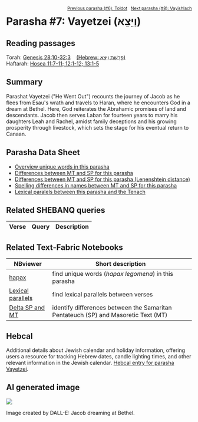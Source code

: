<span style="float: right;"><sup><a href="../06%20-%20Toldot">Previous parasha (#6): Toldot</a> &nbsp;&nbsp;<a href="../08%20-%20Vayishlach">Next parasha (#8): Vayishlach</a></sup></span>

# Parasha #7: Vayetzei (וַיֵּצֵא) <a name="start"></a>

## Reading passages

Torah: <a href="https://www.stepbible.org/?q=version=NASB2020|reference=Gen.28:10-32:3&options=HNVUG" target="blank_">Genesis 28:10-32:3</a> &nbsp;&nbsp; <a href="https://tikkun.io/#/p/vayetzei" target="blank_">(Hebrew: פָּרָשַׁת וַיֵּצֵא)</a><br>
Haftarah: <a href="https://www.stepbible.org/?q=version=NASB2020|reference=Hos.11:7-11;12:1-15&options=HNVUG" target="blank_">Hosea 11:7-11; 12:1-12; 13:1-5</a>

## Summary

Parashat Vayetzei ("He Went Out") recounts the journey of Jacob as he flees from Esau's wrath and travels to Haran, where he encounters God in a dream at Bethel. Here, God reiterates the Abrahamic promises of land and descendants. Jacob then serves Laban for fourteen years to marry his daughters Leah and Rachel, amidst family deceptions and his growing prosperity through livestock, which sets the stage for his eventual return to Canaan.

## Parasha Data Sheet

<ul><li><a href="https://tonyjurg.github.io/Parashot/WeeklyParasha/07%20-%20Vayetzei/hapax_legomena(Vayetzei).html" target="_blank">Overview unique words in this parasha</a>
</li><li><a href="https://tonyjurg.github.io/Parashot/WeeklyParasha/07%20-%20Vayetzei/differences_MT_SP(Vayetzei).html" target="_blank">Differences between MT and SP for this parasha</a>
</li><li><a href="https://tonyjurg.github.io/Parashot/WeeklyParasha/07%20-%20Vayetzei/levenshtein_differences_MT_SP(Vayetzei).html" target="_blank">Differences between MT and SP for this parasha (Lenenshtein distance)</a>
</li><li><a href="https://tonyjurg.github.io/Parashot/WeeklyParasha/07%20-%20Vayetzei/spelling_differences_SP_MT(Vayetzei).html" target="_blank">Spelling differences in names between MT and SP for this parasha</a>
</li><li><a href="https://tonyjurg.github.io/Parashot/WeeklyParasha/07%20-%20Vayetzei/lexical_parallels(Vayetzei).html" target="_blank">Lexical paralels between this parasha and the Tenach</a>
</li></ul>

## Related SHEBANQ queries

Verse | Query | Description
--- | --- | ---


## Related Text-Fabric Notebooks

NBviewer | Short description
---|---
<a href="https://nbviewer.org/github/tonyjurg/Parashot/blob/main/WeeklyParasha/07%20-%20Vayetzei/hapax.ipynb" target="_blank">hapax</a>| find unique words (*hapax legomena*) in this parasha
<a href="https://nbviewer.org/github/tonyjurg/Parashot/blob/main/WeeklyParasha/07%20-%20Vayetzei/lexical_parallels.ipynb" target="_blank">Lexical parallels</a>| find lexical parallels between verses
<a href="https://nbviewer.org/github/tonyjurg/Parashot/blob/main/WeeklyParasha/07%20-%20Vayetzei/delta_mt_and_sp.ipynb" target="_blank">Delta SP and MT</a>| identify differences between the Samaritan Pentateuch (SP) and Masoretic Text (MT)



## Hebcal

Additional details about Jewish calendar and holiday information, offering users a resource for tracking Hebrew dates, candle lighting times, and other relevant information in the Jewish calendar. <a href="https://www.hebcal.com/sedrot/vayetzei" target="blank_">Hebcal entry for parasha Vayetzei</a>.

## AI generated image

<img src="Jacob_dream_at_bethel_DALL·E.jpg">

Image created by DALL-E: Jacob dreaming at Bethel.
